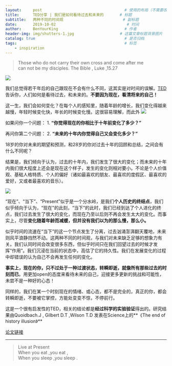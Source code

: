 ```yaml
---
layout:     post                                    # 使用的布局（不需要改）
title:      TED分享 | 我们是如何看待过去和未来的       # 标题 
subtitle:   两种不同的时间观                          # 副标题
date:       2019-10-02                               # 时间
author:     BenYourKing                             # 作者
header-img: img/shutters-1.jpg                    # 这篇文章标题背景图片
catalog: true                                       # 是否归档
tags:                                               # 标签
    - inspiration
---
```



> Those who do not carry their own cross and come after me               
> can not be my disciples. The Bible , Luke ,15.27            


![](https://ftp.bmp.ovh/imgs/2019/10/6b474525918d5070.png)

我们总觉得若干年后的自己跟现在不会有什么不同，这其实是对时间的误解。[TED](http://open.163.com/newview/movie/free?pid=M9UR1UUG9&mid=M9UR56SIT)告诉你，人们如何是看待过去，和未来的。**不要因为现在，看清将来的自己！**         

这一生，我们会如何变化？在每个人的感知里，随着年龄的增长，我们变化得越来越慢，年轻时候变化快，年长的时候变化慢。这很容易理解，而此外
![](https://i.bmp.ovh/imgs/2019/10/35787954b02f62c4.png)
        
如果问你一个问题： 1. **“你觉得现在的你相比于十年前变化了多少？”**
        
再问你第二个问题： 2. **“未来的十年内你觉得自己又会变化多少？”**
        
18岁的你对未来的期望和预测，和28岁的你对过去十年的回顾和总结，之间会有什么不同呢？         

结果是，我们倾向于认为，过去的十年内，我们发生了很大的变化；而未来的十年内我们很大程度上还会是现在这个样子，发生的变化则相对要小。不论是个人价值观、基础人格特质、个人的偏好（诸如最喜欢的朋友、最喜欢的度假区、最喜欢的爱好，又或者最喜欢的音乐）。              

![](https://i.bmp.ovh/imgs/2019/10/da7ef53125ba387e.png)

“现在”、“当下”、“Present”似乎是一个分水岭，是我们**个人历史的终结点**，我们似乎倾向于认为，“现在"的此刻，“当下”的此时，我们已经到达了个人进化的终点，我们过去发生了很大的变化，而现在乃至以后则不再会发生太大的变化。而事实上，尽管**变化随着年龄而减缓，但并没有我们以为的那么慢，那么小。**
            
似乎时间的流速在“当下”的这一个节点发生了分离，过去汹涌澎湃翻天覆地，未来则风平浪静岿然不动。这两种不同的时间观，与我们对未来缺乏足够的想象力有关。我们认同时间会改变很多东西，但似乎时间只在我们回望过去的时候才发挥“作用”。我们沉浸在当前的状态中，高估了它的持久性。我们在发展变化的过程中却错误的认为自己不会再发生任何的变化。         

**事实上，现在的你，只不过处于一种过渡状态，转瞬即逝，就像所有那些过去的时刻而已**。用更加open的态度来看待未来的自己，迎接更多更新的挑战和可能性，未尝不是一种好的心态！           
                        
同样的，我们在某一个时刻现在的情绪、或心态，都不是完全的，真正的你，都会转瞬即逝，不要被它掌控，方能处变变不惊，不停前行。


这是一个很有启发性的TED，相关的结论都是**经过科学的实验验证**得出的。研究结果由Quoidbach.J , Gilbert D.T ,Wilson T.D 发表在Science上的**《The end of history illusion》**     
                
[论文链接](https://science.sciencemag.org/content/339/6115/96)          


***

> Live at Present               
> When you eat ,you eat ,           
> When you sleep ,you sleep .                
































